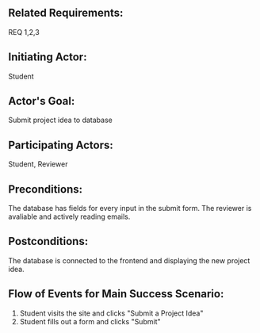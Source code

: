 ## Related Requirements:
REQ 1,2,3
## Initiating Actor:
Student
## Actor's Goal:
Submit project idea to database
## Participating Actors:
Student, Reviewer
## Preconditions:
The database has fields for every input in the submit form.
The reviewer is avaliable and actively reading emails.
## Postconditions:
The database is connected to the frontend and displaying the new project idea.
## Flow of Events for Main Success Scenario:

1. Student visits the site and clicks "Submit a Project Idea"
2. Student fills out a form and clicks "Submit"